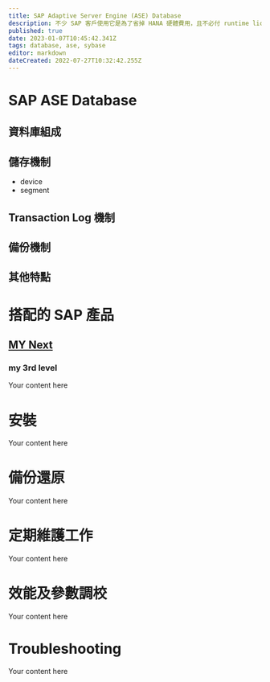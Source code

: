 ```yaml
---
title: SAP Adaptive Server Engine (ASE) Database
description: 不少 SAP 客戶使用它是為了省掉 HANA 硬體費用，且不必付 runtime license。
published: true
date: 2023-01-07T10:45:42.341Z
tags: database, ase, sybase
editor: markdown
dateCreated: 2022-07-27T10:32:42.255Z
---
```


# SAP ASE Database
## 資料庫組成
## 儲存機制
* device
* segment
## Transaction Log 機制
## 備份機制
## 其他特點


# 搭配的 SAP 產品
## [MY Next](/home/db/ase/mypage)
### my 3rd level

Your content here

# 安裝
Your content here

# 備份還原
Your content here

# 定期維護工作
Your content here

# 效能及參數調校
Your content here

# Troubleshooting
Your content here